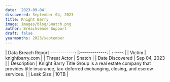 ```yaml
---
date: '2023-09-04'
discovered: September 04, 2023
title: Knight Barry
image: images/blog/Snatch.png
author: Breachsense Support
draft: false
yearmonths: 2023/september
---
```



| Data Breach Report
------------:     |:-------------:    | :-----:|
| Victim      | knightbarry.com      | 
| Threat Actor      | Snatch      | 
| Date Discovered      | Sep 04, 2023      | 
| Description      | Knight Barry Title Group is a real estate company that provides title insurance, tax-deferred exchanging, closing, and escrow services.      | 
| Leak Size      | 10TB      | 

